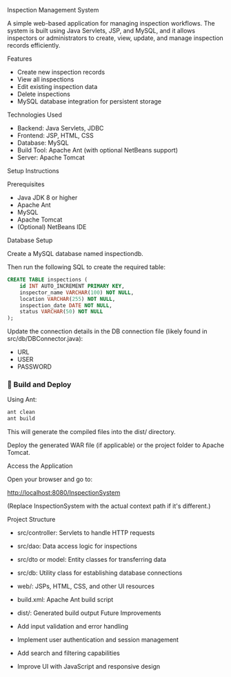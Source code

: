 Inspection Management System

A simple web-based application for managing inspection workflows. The system is built using Java Servlets, JSP, and MySQL, and it allows inspectors or administrators to create, view, update, and manage inspection records efficiently.

Features

* Create new inspection records
* View all inspections
* Edit existing inspection data
* Delete inspections
* MySQL database integration for persistent storage

Technologies Used

* Backend: Java Servlets, JDBC
* Frontend: JSP, HTML, CSS
* Database: MySQL
* Build Tool: Apache Ant (with optional NetBeans support)
* Server: Apache Tomcat

Setup Instructions

Prerequisites

* Java JDK 8 or higher
* Apache Ant
* MySQL
* Apache Tomcat
* (Optional) NetBeans IDE

Database Setup

Create a MySQL database named inspectiondb.

Then run the following SQL to create the required table:

```sql
CREATE TABLE inspections (
    id INT AUTO_INCREMENT PRIMARY KEY,
    inspector_name VARCHAR(100) NOT NULL,
    location VARCHAR(255) NOT NULL,
    inspection_date DATE NOT NULL,
    status VARCHAR(50) NOT NULL
);
```

Update the connection details in the DB connection file (likely found in src/db/DBConnector.java):

* URL
* USER
* PASSWORD

### 🧱 Build and Deploy

Using Ant:

```bash
ant clean
ant build
```

This will generate the compiled files into the dist/ directory.

Deploy the generated WAR file (if applicable) or the project folder to Apache Tomcat.

Access the Application

Open your browser and go to:

[http://localhost:8080/InspectionSystem](http://localhost:8080/InspectionSystem)

(Replace InspectionSystem with the actual context path if it's different.)

Project Structure

* src/controller: Servlets to handle HTTP requests
* src/dao: Data access logic for inspections
* src/dto or model: Entity classes for transferring data
* src/db: Utility class for establishing database connections
* web/: JSPs, HTML, CSS, and other UI resources
* build.xml: Apache Ant build script
* dist/: Generated build output
Future Improvements

* Add input validation and error handling
* Implement user authentication and session management
* Add search and filtering capabilities
* Improve UI with JavaScript and responsive design

